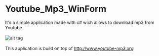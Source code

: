 # Youtube_Mp3_WinForm
It's a simple application made with c# wich allows to download mp3 from Youtube.
<br />
<br />
![alt tag](https://lh4.googleusercontent.com/kSWZLFgublm_5ZWnCvfDMHu9EaTWrLTdEwzB5l9lzgoVJ2dpG_FwP6vycMku91n1GtsnNVIATcwzl3k=w1920-h950)
<br />
<br />
This application is build on top of http://www.youtube-mp3.org


